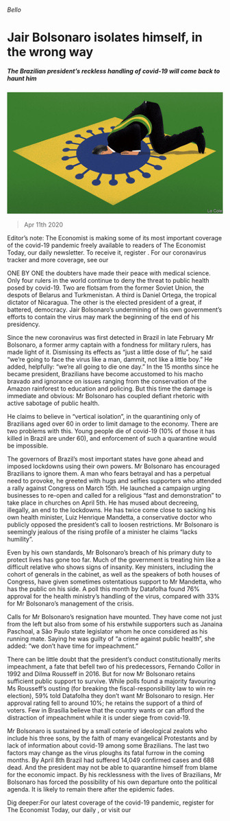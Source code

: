 ###### Bello

# Jair Bolsonaro isolates himself, in the wrong way 

##### The Brazilian president’s reckless handling of covid-19 will come back to haunt him 

![image](images/20200411_AMD001_1.jpg) 

> Apr 11th 2020 

Editor’s note: The Economist is making some of its most important coverage of the covid-19 pandemic freely available to readers of The Economist Today, our daily newsletter. To receive it, register . For our coronavirus tracker and more coverage, see our 

ONE BY ONE the doubters have made their peace with medical science. Only four rulers in the world continue to deny the threat to public health posed by covid-19. Two are flotsam from the former Soviet Union, the despots of Belarus and Turkmenistan. A third is Daniel Ortega, the tropical dictator of Nicaragua. The other is the elected president of a great, if battered, democracy. Jair Bolsonaro’s undermining of his own government’s efforts to contain the virus may mark the beginning of the end of his presidency.

Since the new coronavirus was first detected in Brazil in late February Mr Bolsonaro, a former army captain with a fondness for military rulers, has made light of it. Dismissing its effects as “just a little dose of flu”, he said “we’re going to face the virus like a man, dammit, not like a little boy.” He added, helpfully: “we’re all going to die one day.” In the 15 months since he became president, Brazilians have become accustomed to his macho bravado and ignorance on issues ranging from the conservation of the Amazon rainforest to education and policing. But this time the damage is immediate and obvious: Mr Bolsonaro has coupled defiant rhetoric with active sabotage of public health.


He claims to believe in “vertical isolation”, in the quarantining only of Brazilians aged over 60 in order to limit damage to the economy. There are two problems with this. Young people die of covid-19 (10% of those it has killed in Brazil are under 60), and enforcement of such a quarantine would be impossible.

The governors of Brazil’s most important states have gone ahead and imposed lockdowns using their own powers. Mr Bolsonaro has encouraged Brazilians to ignore them. A man who fears betrayal and has a perpetual need to provoke, he greeted with hugs and selfies supporters who attended a rally against Congress on March 15th. He launched a campaign urging businesses to re-open and called for a religious “fast and demonstration” to take place in churches on April 5th. He has mused about decreeing, illegally, an end to the lockdowns. He has twice come close to sacking his own health minister, Luiz Henrique Mandetta, a conservative doctor who publicly opposed the president’s call to loosen restrictions. Mr Bolsonaro is seemingly jealous of the rising profile of a minister he claims “lacks humility”.

Even by his own standards, Mr Bolsonaro’s breach of his primary duty to protect lives has gone too far. Much of the government is treating him like a difficult relative who shows signs of insanity. Key ministers, including the cohort of generals in the cabinet, as well as the speakers of both houses of Congress, have given sometimes ostentatious support to Mr Mandetta, who has the public on his side. A poll this month by Datafolha found 76% approval for the health ministry’s handling of the virus, compared with 33% for Mr Bolsonaro’s management of the crisis.

Calls for Mr Bolsonaro’s resignation have mounted. They have come not just from the left but also from some of his erstwhile supporters such as Janaina Paschoal, a São Paulo state legislator whom he once considered as his running mate. Saying he was guilty of “a crime against public health”, she added: “we don’t have time for impeachment.”

There can be little doubt that the president’s conduct constitutionally merits impeachment, a fate that befell two of his predecessors, Fernando Collor in 1992 and Dilma Rousseff in 2016. But for now Mr Bolsonaro retains sufficient public support to survive. While polls found a majority favouring Ms Rousseff’s ousting (for breaking the fiscal-responsibility law to win re-election), 59% told Datafolha they don’t want Mr Bolsonaro to resign. Her approval rating fell to around 10%; he retains the support of a third of voters. Few in Brasília believe that the country wants or can afford the distraction of impeachment while it is under siege from covid-19.

Mr Bolsonaro is sustained by a small coterie of ideological zealots who include his three sons, by the faith of many evangelical Protestants and by lack of information about covid-19 among some Brazilians. The last two factors may change as the virus ploughs its fatal furrow in the coming months. By April 8th Brazil had suffered 14,049 confirmed cases and 688 dead. And the president may not be able to quarantine himself from blame for the economic impact. By his recklessness with the lives of Brazilians, Mr Bolsonaro has forced the possibility of his own departure onto the political agenda. It is likely to remain there after the epidemic fades.

Dig deeper:For our latest coverage of the covid-19 pandemic, register for The Economist Today, our daily , or visit our 

